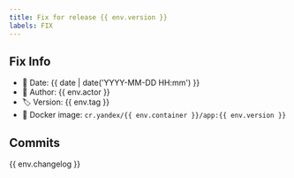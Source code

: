 ```yaml
---
title: Fix for release {{ env.version }}
labels: FIX
---
```


## Fix Info

- 📅 Date: {{ date | date('YYYY-MM-DD HH:mm') }}
- 👤 Author: {{ env.actor }}
- 🏷️ Version: {{ env.tag }}
- 🐳 Docker image: `cr.yandex/{{ env.container }}/app:{{ env.version }}`

## Commits

{{ env.changelog }}
